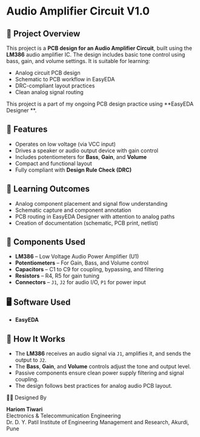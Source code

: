 # Audio Amplifier Circuit V1.0

## 📌 Project Overview

This project is a **PCB design for an Audio Amplifier Circuit**, built using the **LM386** audio amplifier IC. The design includes basic tone control using bass, gain, and volume settings. It is suitable for learning:

* Analog circuit PCB design
* Schematic to PCB workflow in EasyEDA
* DRC-compliant layout practices
* Clean analog signal routing

This project is a part of my ongoing PCB design practice using **EasyEDA Designer **.

## 🎯 Features

* Operates on low voltage (via VCC input)
* Drives a speaker or audio output device with gain control
* Includes potentiometers for **Bass**, **Gain**, and **Volume**
* Compact and functional layout
* Fully compliant with **Design Rule Check (DRC)**

## 🧠 Learning Outcomes

* Analog component placement and signal flow understanding
* Schematic capture and component annotation
* PCB routing in EasyEDA Designer with attention to analog paths
* Creation of documentation (schematic, PCB print, netlist)

## 🔩 Components Used

* **LM386** – Low Voltage Audio Power Amplifier (U1)
* **Potentiometers** – For Gain, Bass, and Volume control
* **Capacitors** – C1 to C9 for coupling, bypassing, and filtering
* **Resistors** – R4, R5 for gain tuning
* **Connectors** – `J1`, `J2` for audio I/O, `P1` for power input

## 🖥️ Software Used

* **EasyEDA**

## 🔧 How It Works

* The **LM386** receives an audio signal via `J1`, amplifies it, and sends the output to `J2`.
* The **Bass**, **Gain**, and **Volume** controls adjust the tone and output level.
* Passive components ensure clean power supply filtering and signal coupling.
* The design follows best practices for analog audio PCB layout.

 🧑‍💻 Designed By

**Hariom Tiwari**  
Electronics & Telecommunication Engineering  
Dr. D. Y. Patil Institute of Engineering Management and Research, Akurdi, Pune

